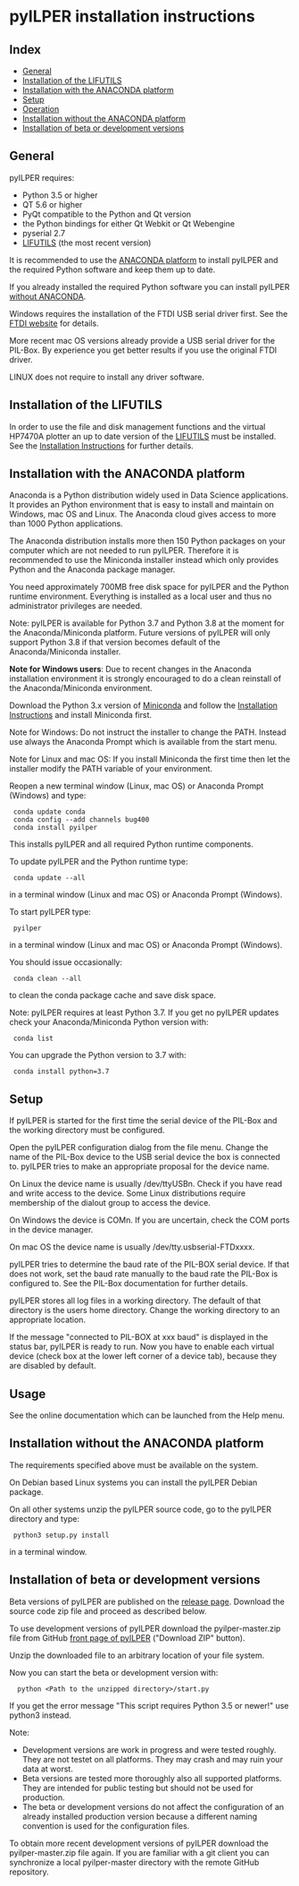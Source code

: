 ﻿pyILPER installation instructions
=================================

Index
-----

* [General](#general)
* [Installation of the LIFUTILS](#installation-of-the-lifutils)
* [Installation with the ANACONDA platform](#installation-with-the-anaconda-platform)
* [Setup](#setup)
* [Operation](#operation)
* [Installation without the ANACONDA platform](#installation-without-the-anaconda-platform)
* [Installation of beta or development versions](#installation-of-beta-or-development-versions)

General
-------

pyILPER requires:

* Python 3.5 or higher
* QT 5.6 or higher
* PyQt compatible to the Python and Qt version
* the Python bindings for either Qt Webkit or Qt Webengine
* pyserial  2.7 
* [LIFUTILS](https://github.com/bug400/lifutils/releases) (the most recent version)

It is recommended to use the [ANACONDA platform](https://www.continuum.io) 
to install pyILPER and the required Python software and keep them up to date.

If you already installed the required Python software you can install pyILPER [without ANACONDA](#installation-without-the-anaconda-platform).

Windows requires the installation of the FTDI USB serial driver first.
See the [FTDI website](http://www.ftdichip.com/Drivers/VCP.htm) for details.

More recent mac OS versions already provide a USB serial driver for the
PIL-Box.  By experience you get better results if you use the original FTDI driver. 

LINUX does not require to install any driver software.


Installation of the LIFUTILS
----------------------------

In order to use the file and disk management functions and the virtual HP7470A plotter
an up to date version of the [LIFUTILS](https://github.com/bug400/lifutils/releases)
must be installed. See the [Installation Instructions](https://github.com/bug400/lifutils/blob/master/INSTALL.md) for further details.


Installation with the ANACONDA platform
---------------------------------------

Anaconda is a Python distribution widely used in Data Science applications.
It provides an Python environment that is easy to install and maintain
on Windows, mac OS and Linux. The Anaconda cloud gives access to more than
1000 Python applications.

The Anaconda distribution installs more then 150 Python packages on your
computer which are not needed to run pyILPER. Therefore it is recommended
to use the Miniconda installer instead which only provides Python and the
Anaconda package manager.

You need approximately 700MB free disk space for pyILPER and the Python 
runtime environment. Everything is installed as a local user and thus no 
administrator privileges are needed. 

Note: pyILPER is available for Python 3.7 and Python 3.8 at the moment for the Anaconda/Miniconda platform. Future versions of pyILPER will only support 
Python 3.8 if that version becomes default of the Anaconda/Miniconda installer.

**Note for Windows users**: Due to recent changes in the Anaconda installation
environment it is strongly encouraged to do a clean reinstall of the
Anaconda/Miniconda environment.

Download the Python 3.x version of [Miniconda](https://docs.conda.io/en/latest/miniconda.html) and follow the [Installation Instructions](https://conda.io/projects/conda/en/latest/user-guide/install/index.html) and install Miniconda first.


Note for Windows: Do not instruct the installer to change the PATH. Instead use
always the Anaconda Prompt which is available from the start menu.

Note for Linux and mac OS: If you install Miniconda the first time
then let the installer modify the PATH variable of your environment.

Reopen a new terminal window (Linux, mac OS) or Anaconda Prompt (Windows) 
and type:

     conda update conda
     conda config --add channels bug400
     conda install pyilper

This installs pyILPER and all required Python runtime components. 

To update pyILPER and the Python runtime type:

     conda update --all

in a terminal window (Linux and mac OS) or Anaconda Prompt (Windows).

To start pyILPER type:

     pyilper

in a terminal window (Linux and mac OS) or Anaconda Prompt (Windows).

You should issue occasionally:

     conda clean --all

to clean the conda package cache and save disk space.

Note: pyILPER requires at least Python 3.7. If you get no pyILPER updates check your Anaconda/Miniconda Python version with:

     conda list

You can upgrade the Python version to 3.7 with:

     conda install python=3.7


Setup
-----

If pyILPER is started for the first time the serial device of the PIL-Box
and the working directory must be configured.

Open the pyILPER configuration dialog from the file menu. Change the
name of the PIL-Box device to the USB serial device the box is
connected to. pyILPER tries to make an appropriate proposal for the device name.

On Linux the device name is usually /dev/ttyUSBn. Check if you have read and
write access to the device. Some Linux distributions require membership of
the dialout group to access the device.

On Windows the device is COMn. If you are uncertain, check the COM ports
in the device manager. 

On mac OS the device name is usually /dev/tty.usbserial-FTDxxxx.

pyILPER tries to determine the baud rate of the PIL-BOX serial device.
If that does not work, set the baud rate manually to the baud rate the
PIL-Box is configured to. See the PIL-Box documentation for further details.

pyILPER stores all log files in a working directory. The default
of that directory is the users home directory. Change the working directory
to an appropriate location.

If the message "connected to PIL-BOX at xxx baud" is displayed in the
status bar, pyILPER is ready to run. Now you have to enable each
virtual device (check box at the lower left corner of a device tab), because
they are disabled by default.


Usage
-----

See the online documentation which can be launched from the Help menu.


Installation without the ANACONDA platform
------------------------------------------

The requirements specified above must be available on the system.

On Debian based Linux systems you can install the pyILPER Debian package.

On all other systems unzip the pyILPER source code, go to the pyILPER 
directory and type:

     python3 setup.py install

in a terminal window.


Installation of beta or development versions
--------------------------------------------

Beta versions of pyILPER are published on the [release page](https://github.com/bug400/pyilper/releases). Download the source code zip file and proceed as described below.

To use development versions of pyILPER download the pyilper-master.zip file from GitHub [front page of pyILPER](https://github.com/bug400/pyilper) ("Download ZIP" button). 

Unzip the downloaded file to an arbitrary location of your file system.

Now you can start the beta or development version with:

      python <Path to the unzipped directory>/start.py

If you get the error message "This script requires Python 3.5 or newer!" use python3 instead.

Note:
* Development versions are work in progress and were tested roughly. They are not testet on all platforms.  They may crash and may ruin your data at worst.
* Beta versions are tested more thoroughly also all supported platforms. They are intended for public testing but should not be used for production.
* The beta or development versions do not affect the configuration of an already installed production version because a different naming convention is used for the configuration files.

To obtain more recent development versions of pyILPER download the pyilper-master.zip file again. If you are familiar with a git client you can synchronize a local pyilper-master directory with the remote GitHub repository.
